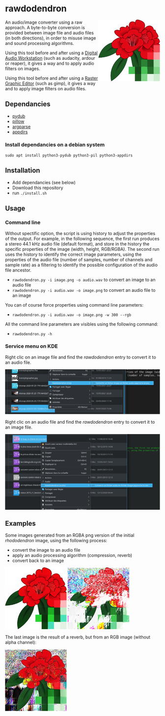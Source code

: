 # rawdodendron

<img src="./images/rhododendron.svg" width="200px" height="200px" alt="Rhododendron" align="right">


An audio/image converter using a raw approach. A byte-to-byte conversion is provided between image file and audio files (in both directions), in order to misuse image and sound processing algorithms.

Using this tool before and after using a [Digital Audio Workstation](https://en.wikipedia.org/wiki/Digital_audio_workstation) (such as audacity, ardour or reaper), it gives a way and to apply audio filters on images.

Using this tool before and after using a [Raster Graphic Editor](https://en.wikipedia.org/wiki/Raster_graphics_editor) (such as gimp), it gives a way and to apply image filters on audio files.


## Dependancies

* [pydub](http://pydub.com/)
* [pillow](https://pillow.readthedocs.io/en/stable/)
* [argparse](https://docs.python.org/3/library/argparse.html)
* [appdirs](https://pypi.org/project/appdirs/)

### Install dependancies on a debian system

```
sudo apt install python3-pydub python3-pil python3-appdirs
```

## Installation

- Add dependancies (see below)
- Download this repository
- run ```./install.sh```

## Usage

### Command line

Without spectific option, the script is using history to adjust the properties of the output. For example, in the following sequence, the first run produces a stereo 44.1 kHz audio file (default format), and store in the history the specific properties of the image (width, height, RGB/RGBA). The second run uses the history to identify the correct image parameters, using the properties of the audio file (number of samples, number of channels and sample rate)  as a filtering to identify the possible configuration of the audio file ancestor.

* ```rawdodendron.py -i image.png -o audio.wav``` to convert an image to an audio file
* ```rawdodendron.py -i audio.wav -o image.png``` to convert an audio file to an image

You can of course force properties using command line parameters:

* ```rawdodendron.py -i audio.wav -o image.png -w 300 --rgb```

All the command line parameters are visibles using the following command:

* ```rawdodendron.py -h```

### Service menu on KDE

Right clic on an image file and find the *rawdodendron* entry to convert it to an audio file.

![service menu (image to audio)](./images/service-menu.png)

Right clic on an audio file and find the *rawdodendron* entry to convert it to an image file.

![service menu (audio to image)](./images/service-menu2.png)

## Examples

Some images generated from an RGBA png version of the initial *rhododendron* image, using the following process:

* convert the image to an audio file
* apply an audio processing algorithm (compression, reverb)
* convert back to an image

<img src="./samples/demo/rhododendron-compression.png" width="200px" height="200px" alt="Rhododendron (with compression)">

<img src="./samples/demo/rhododendron-reverb.png" width="200px" height="200px" alt="Rhododendron (with reverb)">

The last image is the result of a reverb, but from an RGB image (without alpha channel):

<img src="./samples/demo/rhododendron-reverb.jpg" width="200px" height="200px" alt="Rhododendron (with reverb)">
